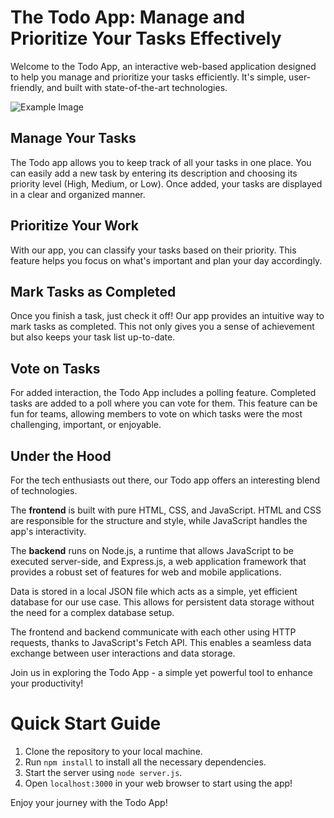# The Todo App: Manage and Prioritize Your Tasks Effectively

Welcome to the Todo App, an interactive web-based application designed to help you manage and prioritize your tasks efficiently. It's simple, user-friendly, and built with state-of-the-art technologies.

![Example Image](https://drive.google.com/file/d/10-Vnu0WtWTmuJg8QErLzy-B-NxRElgEb/view?usp=sharing) 

## Manage Your Tasks

The Todo app allows you to keep track of all your tasks in one place. You can easily add a new task by entering its description and choosing its priority level (High, Medium, or Low). Once added, your tasks are displayed in a clear and organized manner.

## Prioritize Your Work

With our app, you can classify your tasks based on their priority. This feature helps you focus on what's important and plan your day accordingly. 

## Mark Tasks as Completed

Once you finish a task, just check it off! Our app provides an intuitive way to mark tasks as completed. This not only gives you a sense of achievement but also keeps your task list up-to-date.

## Vote on Tasks

For added interaction, the Todo App includes a polling feature. Completed tasks are added to a poll where you can vote for them. This feature can be fun for teams, allowing members to vote on which tasks were the most challenging, important, or enjoyable.

## Under the Hood

For the tech enthusiasts out there, our Todo app offers an interesting blend of technologies. 

The **frontend** is built with pure HTML, CSS, and JavaScript. HTML and CSS are responsible for the structure and style, while JavaScript handles the app's interactivity.

The **backend** runs on Node.js, a runtime that allows JavaScript to be executed server-side, and Express.js, a web application framework that provides a robust set of features for web and mobile applications.

Data is stored in a local JSON file which acts as a simple, yet efficient database for our use case. This allows for persistent data storage without the need for a complex database setup.

The frontend and backend communicate with each other using HTTP requests, thanks to JavaScript's Fetch API. This enables a seamless data exchange between user interactions and data storage.

Join us in exploring the Todo App - a simple yet powerful tool to enhance your productivity!

# Quick Start Guide

1. Clone the repository to your local machine.
2. Run `npm install` to install all the necessary dependencies.
3. Start the server using `node server.js`.
4. Open `localhost:3000` in your web browser to start using the app!

Enjoy your journey with the Todo App!
